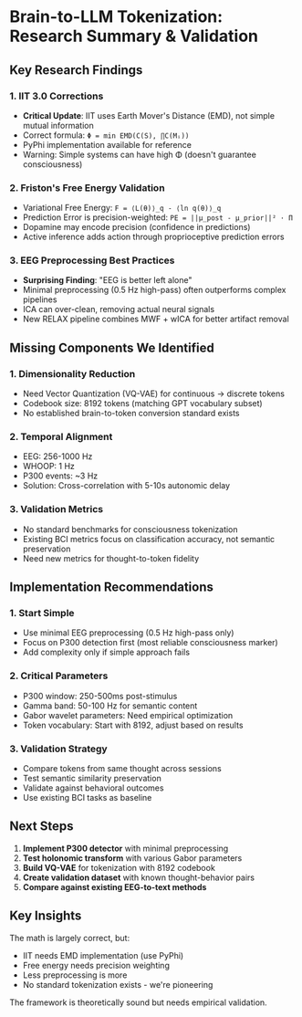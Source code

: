 # Brain-to-LLM Tokenization: Research Summary & Validation

## Key Research Findings

### 1. IIT 3.0 Corrections
- **Critical Update**: IIT uses Earth Mover's Distance (EMD), not simple mutual information
- Correct formula: `Φ = min EMD(C(S), ∏C(Mᵢ))`
- PyPhi implementation available for reference
- Warning: Simple systems can have high Φ (doesn't guarantee consciousness)

### 2. Friston's Free Energy Validation
- Variational Free Energy: `F = ⟨L(θ)⟩_q - ⟨ln q(θ)⟩_q`
- Prediction Error is precision-weighted: `PE = ||μ_post - μ_prior||² · Π`
- Dopamine may encode precision (confidence in predictions)
- Active inference adds action through proprioceptive prediction errors

### 3. EEG Preprocessing Best Practices
- **Surprising Finding**: "EEG is better left alone"
- Minimal preprocessing (0.5 Hz high-pass) often outperforms complex pipelines
- ICA can over-clean, removing actual neural signals
- New RELAX pipeline combines MWF + wICA for better artifact removal

## Missing Components We Identified

### 1. Dimensionality Reduction
- Need Vector Quantization (VQ-VAE) for continuous → discrete tokens
- Codebook size: 8192 tokens (matching GPT vocabulary subset)
- No established brain-to-token conversion standard exists

### 2. Temporal Alignment
- EEG: 256-1000 Hz
- WHOOP: 1 Hz  
- P300 events: ~3 Hz
- Solution: Cross-correlation with 5-10s autonomic delay

### 3. Validation Metrics
- No standard benchmarks for consciousness tokenization
- Existing BCI metrics focus on classification accuracy, not semantic preservation
- Need new metrics for thought-to-token fidelity

## Implementation Recommendations

### 1. Start Simple
- Use minimal EEG preprocessing (0.5 Hz high-pass only)
- Focus on P300 detection first (most reliable consciousness marker)
- Add complexity only if simple approach fails

### 2. Critical Parameters
- P300 window: 250-500ms post-stimulus
- Gamma band: 50-100 Hz for semantic content
- Gabor wavelet parameters: Need empirical optimization
- Token vocabulary: Start with 8192, adjust based on results

### 3. Validation Strategy
- Compare tokens from same thought across sessions
- Test semantic similarity preservation
- Validate against behavioral outcomes
- Use existing BCI tasks as baseline

## Next Steps

1. **Implement P300 detector** with minimal preprocessing
2. **Test holonomic transform** with various Gabor parameters  
3. **Build VQ-VAE** for tokenization with 8192 codebook
4. **Create validation dataset** with known thought-behavior pairs
5. **Compare against existing EEG-to-text methods**

## Key Insights

The math is largely correct, but:
- IIT needs EMD implementation (use PyPhi)
- Free energy needs precision weighting
- Less preprocessing is more
- No standard tokenization exists - we're pioneering

The framework is theoretically sound but needs empirical validation.